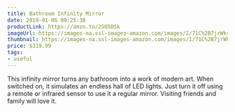```yaml
---
title: Bathroom Infinity Mirror
date: 2019-01-06 09:25:38
productLink: https://amzn.to/2SO5DSk
imageUrl: https://images-na.ssl-images-amazon.com/images/I/71C%2B7jrWksL._SX679_.jpg
thumbnail: https://images-na.ssl-images-amazon.com/images/I/71C%2B7jrWksL._SR600,315_.jpg
price: $319.99
tags:
- useful
---
```


This infinity mirror turns any bathroom into a work of modern art. When switched on, it simulates an endless hall of LED lights. Just turn it off using a remote or infrared sensor to use it a regular mirror. Visiting friends and family will love it.

